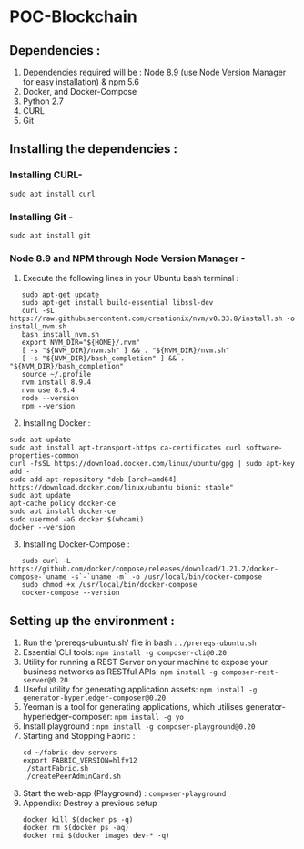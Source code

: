 # POC-Blockchain
## Dependencies : 
1. Dependencies required will be : Node 8.9 (use Node Version Manager for easy installation) & npm 5.6
2. Docker, and Docker-Compose
3. Python 2.7
4. CURL
5. Git

## Installing the dependencies : 
### Installing CURL-
``` sudo apt install curl ```

### Installing Git - 
``` sudo apt install git ```

### Node 8.9 and NPM through Node Version Manager -
1. Execute the following lines in your Ubuntu bash terminal :
```
   sudo apt-get update
   sudo apt-get install build-essential libssl-dev
   curl -sL https://raw.githubusercontent.com/creationix/nvm/v0.33.8/install.sh -o install_nvm.sh
   bash install_nvm.sh
   export NVM_DIR="${HOME}/.nvm"
   [ -s "${NVM_DIR}/nvm.sh" ] && . "${NVM_DIR}/nvm.sh"
   [ -s "${NVM_DIR}/bash_completion" ] && . "${NVM_DIR}/bash_completion"
   source ~/.profile
   nvm install 8.9.4
   nvm use 8.9.4
   node --version
   npm --version
```
2. Installing Docker : 
```
sudo apt update
sudo apt install apt-transport-https ca-certificates curl software-properties-common
curl -fsSL https://download.docker.com/linux/ubuntu/gpg | sudo apt-key add -
sudo add-apt-repository "deb [arch=amd64] https://download.docker.com/linux/ubuntu bionic stable"
sudo apt update
apt-cache policy docker-ce
sudo apt install docker-ce
sudo usermod -aG docker $(whoami)
docker --version
```
3. Installing Docker-Compose : 
```
   sudo curl -L https://github.com/docker/compose/releases/download/1.21.2/docker-compose-`uname -s`-`uname -m` -o /usr/local/bin/docker-compose
   sudo chmod +x /usr/local/bin/docker-compose
   docker-compose --version
```
 ## Setting up the environment :
 1. Run the 'prereqs-ubuntu.sh' file in bash : `./prereqs-ubuntu.sh`
 2. Essential CLI tools: 
    `npm install -g composer-cli@0.20`
 3. Utility for running a REST Server on your machine to expose your business networks as RESTful APIs:
    `npm install -g composer-rest-server@0.20`
 4. Useful utility for generating application assets:
    `npm install -g generator-hyperledger-composer@0.20`
 5. Yeoman is a tool for generating applications, which utilises generator-hyperledger-composer:
    `npm install -g yo`
 6. Install playground : `npm install -g composer-playground@0.20`
 7. Starting and Stopping Fabric : 
    ```
    cd ~/fabric-dev-servers
    export FABRIC_VERSION=hlfv12
    ./startFabric.sh
    ./createPeerAdminCard.sh
    ```
 8. Start the web-app (Playground) : 
     `composer-playground`
9. Appendix:  Destroy a previous setup 
    ```docker
    docker kill $(docker ps -q)
    docker rm $(docker ps -aq)
    docker rmi $(docker images dev-* -q)
    ```